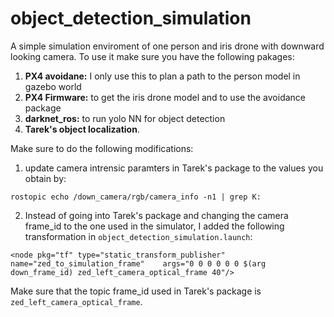 # object_detection_simulation

A simple simulation enviroment of one person and iris drone with downward looking camera. To use it make sure you have the following pakages:
1) **PX4 avoidane:** I only use this to plan a path to the person model in gazebo world
2) **PX4 Firmware:** to get the iris drone model and to use the avoidance package
3) **darknet_ros:** to run yolo NN for object detection
4) **Tarek's object localization**.

Make sure to do the following modifications:
1) update camera intrensic paramters in Tarek's package to the values you obtain by: 
```
rostopic echo /down_camera/rgb/camera_info -n1 | grep K:
```

2) Instead of going into Tarek's package and changing the camera frame_id to the one used in the simulator, I added the following transformation in `object_detection_simulation.launch`: 
```
<node pkg="tf" type="static_transform_publisher"    name="zed_to_simulation_frame"    args="0 0 0 0 0 0 $(arg down_frame_id) zed_left_camera_optical_frame 40"/>
```
Make sure that the topic frame_id used in Tarek's package is `zed_left_camera_optical_frame`.
